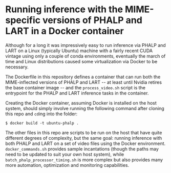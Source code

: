 # Running inference with the MIME-specific versions of PHALP and LART in a Docker container

Although for a long it was impressively easy to run inference via PHALP and LART on a Linux (typically Ubuntu) machine with a fairly recent CUDA vintage using only a couple of conda environments, eventually the march of time and Linux distributions caused some virtualization via Docker to be necessary.

The Dockerfile in this repository defines a container that can run both the MIME-inflected versions of PHALP and LART -- at least until Nvidia retires the base container image -- and the `process_video.sh` script is the entrypoint for the PHALP and LART inference tasks in the container. 

Creating the Docker container, assuming Docker is installed on the host system, should simply involve running the following command after cloning this repo and `cd`ing into the folder:

`$ docker build -t ubuntu-phalp .`

The other files in this repo are scripts to be run on the host that have quite different degrees of complexity, but the same goal: running inference with both PHALP and LART on a set of video files using the Docker environment. `docker_commands.sh` provides sample incantations (though the paths may need to be updated to suit your own host system), while `batch_phalp_processor_timing.sh` is more complex but also provides many more automation, optimization and monitoring capabilities.
